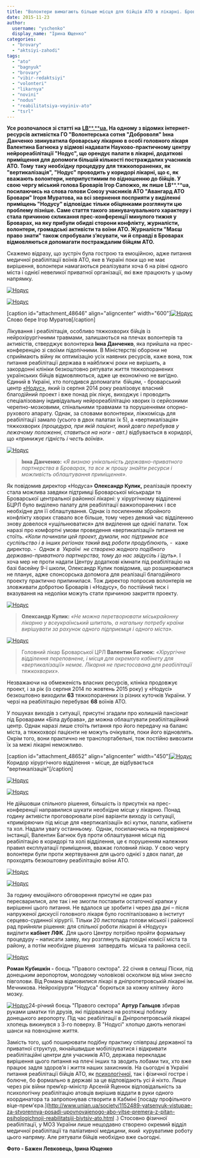 ```yaml
---
title: "Волонтери вимагають більше місця для бійців АТО в лікарні. Броварські медики: \"Не за рахунок інших хворих\""
date: 2015-11-23
author: 
  username: "yschenko"
  display_name: "Ірина Ющенко"
categories: 
  - "brovary"
  - "aktsiyi-zahodi"
tags: 
  - "ato"
  - "bagnyuk"
  - "brovary"
  - "vibir-redaktsiyi"
  - "volonteri"
  - "likarnya"
  - "novini"
  - "nodus"
  - "reabilitatsiya-voyiniv-ato"
  - "tsrl"
---
```


**Усе розпочалося зі статті на** [**LB****.****ua**](http://ukr.lb.ua/news/2015/11/13/320851_likarnya_brovarah_vidmovilasya.html)**[.](http://ukr.lb.ua/news/2015/11/13/320851_likarnya_brovarah_vidmovilasya.html) На одному з відомих інтернет-ресурсів активістка ГО "Волонтерська сотня "Доброволя" Інна Данченко звинуватила броварську лікарню в особі головного лікаря Валентина Багнюка у відмові надавати Науково-практичному центру нейрореабілітації "Нодус", що орендує палати в лікарні, додаткові приміщення для** **допомоги більшій кількості постраждалих учасників АТО. Тому** **таку необхідну процедуру для тяжкопоранених, як "вертикалізація", "Нодус" проводить у коридорі лікарні, що є, як вважають волонтери, неприпустимим по відношенню до бійців. У свою чергу міський голова Броварів Ігор Сапожко, як пише** **LB****.****ua,** **посилаючись на слова голови Союзу учасників АТО "Авангард АТО Бровари" Ігоря Муратова, на всі звернення посприяти у виділенні приміщень "Нодусу" відповідає тільки обіцянками розглянути цю проблему пізніше. Саме стаття такого звинувачувального характеру і стала причиною скликання прес-конференції минулого тижня у Броварах, на яку прибули обидві сторони конфлікту, журналісти, волонтери, громадські активісти та воїни АТО. Журналісти "Маєш право знати" також спробували з’ясувати, чи й справді в Броварах відмовляються допомагати постраждалим бійцям АТО.**

Скажемо відразу, що зустріч була гострою та емоційною, адже питання медичної реабілітації воїнів АТО, яке в Україні поки що не має вирішення, волонтери намагаються реалізувати хоча б на рівні одного міста і однієї невеликої приватної організації, які вже працюють у цьому напрямку.

[![Нодус](https://mpz.brovary.org/wp-content/uploads/2015/11/8742.jpg)](https://mpz.brovary.org/wp-content/uploads/2015/11/8742.jpg)

[![Нодус](https://mpz.brovary.org/wp-content/uploads/2015/11/8718.jpg)](https://mpz.brovary.org/wp-content/uploads/2015/11/8718.jpg)

\[caption id="attachment\_48646" align="aligncenter" width="600"\][![Нодус](https://mpz.brovary.org/wp-content/uploads/2015/11/8683.jpg)](https://mpz.brovary.org/wp-content/uploads/2015/11/8683.jpg) Слово бере Ігор Муратов\[/caption\]

Лікування і реабілітація, особливо тяжкохворих бійців із нейрохірургічними травмами, залишаються на плечах волонтерів та активістів, стверджує волонтерка **Інна Данченко**, яка прийшла на прес-конференцію зі своїми підопічними. В Міністерстві оборони не сприймають війну як оптимізацію усіх наявних ресурсів, каже вона, тож питання реабілітації держава в найближчі роки не вирішить, а закордонні клініки безкоштовно рятувати життя тяжкопоранених українських бійців відмовляються, адже це економічно не вигідно. Єдиний в Україні, хто погодився допомагати  бійцям, - броварський центр [«Нодус»](http://www.facebook.com/nodusua), який із серпня 2014 року реалізовує власний благодійний проект і вже понад рік лікує, виходжує і проводить спеціалізовану індивідуальну нейрореабілітацію хворих із серйозними черепно-мозковими, спінальними травмами та порушеннями опорно-рухового апарату. Однак, за словами волонтерки, ліжкомісць для реабілітації замало (усього в двох палатах їх 5), а «вертикалізація» тяжкохворих _(процедура, при якій пацієнт, який довго перебував у лежачому положенні, ставиться на ноги - авт.)_ відбувається в коридорі, що _«принижує гідність і честь воїнів»._

[![Нодус](https://mpz.brovary.org/wp-content/uploads/2015/11/8696.jpg)](https://mpz.brovary.org/wp-content/uploads/2015/11/8696.jpg)

> **Інна Данченко:** «_Я визнаю унікальність державно-приватного партнерства в Броварах, та все ж прошу знайти ресурси і можливість облаштування приміщення»_.

Як повідомив директор «Нодуса» **Олександр Кулик,** реалізація проекту стала можлива завдяки підтримці Броварської міськради та Броварської центральної районної лікарні: у хірургічному відділенні БЦРЛ було виділено палату для реабілітації важкопоранених і все необхідне для її облаштування. Однак із посиленням збройного конфлікту хворих ставало все більше, тому через деякий час відділенню знову довелося «ущільнюватися» для виділення ще однієї палати. Тож наразі про комфортні умови проведення «вертикалізації» питання не стоїть. _«Коли починали цей проект, думали, нас підтримає все суспільство і в інших регіонах такий вид роботи продублюють,_ \-  каже директор. -  _Однак в  Україні  не створено жодного подібного державно-приватного партнерства, тому до нас звідусіль і їдуть»._ І хоча мер не проти надати Центру додаткові кімнати під реабілітацію на базі басейну 9-ї школи, Олександр Кулик повідомив, що розширюватися не планує, адже спонсорська допомога для реалізації благодійного проекту практично припинилася. Тож директор попросив волонтерів не зловживати добротою Броварів і «Нодусу», бо постійний тиск і вказування на недоліки можуть стати причиною закриття проекту.

[![Нодус](https://mpz.brovary.org/wp-content/uploads/2015/11/8651.jpg)](https://mpz.brovary.org/wp-content/uploads/2015/11/8651.jpg)

> **Олександр Кулик:** _«Не можна перетворювати міськрайонну лікарню у всеукраїнський шпиталь, а нагальну потребу країни вирішувати за рахунок одного підприємця і одного міста»._

[![Нодус](https://mpz.brovary.org/wp-content/uploads/2015/11/8753.jpg)](https://mpz.brovary.org/wp-content/uploads/2015/11/8753.jpg)

> Головний лікар Броварської ЦРЛ **Валентин Багнюк:** _«Хірургічне відділення переповнене, і місця для окремого кабінету для «вертикалізації» немає. Лікарня не пристосована для реабілітації тяжкохворих»._

Незважаючи на обмеженість власних ресурсів, клініка продовжує проект, і за рік (із серпня 2014 по жовтень 2015 року) у «Нодусі» безкоштовно виходили **63** тяжкопоранених із різних куточків України. У черзі на реабілітацію перебуває **68** воїнів АТО.

У пошуках виходів з ситуації, присутні згадали про колишній пансіонат під Броварами «Біла дубрава», де можна облаштувати реабілітаційний центр. Однак наразі лише стоїть питання про його передачу на баланс міста, а тяжкохворі пацієнти не можуть очікувати, поки його відновлять. Окрім того, вони практично не транспортабельні, тож постійно вивозити їх за межі лікарні неможливо.

\[caption id="attachment\_48652" align="aligncenter" width="450"\][![Нодус](https://mpz.brovary.org/wp-content/uploads/2015/11/SAM_3493.jpg)](https://mpz.brovary.org/wp-content/uploads/2015/11/SAM_3493.jpg) Коридор хірургічного відділення - місце, де відбувається "вертикалізація"\[/caption\]

[![Нодус](https://mpz.brovary.org/wp-content/uploads/2015/11/SAM_3517.jpg)](https://mpz.brovary.org/wp-content/uploads/2015/11/SAM_3517.jpg)

[![Нодус](https://mpz.brovary.org/wp-content/uploads/2015/11/8994.jpg)](https://mpz.brovary.org/wp-content/uploads/2015/11/8994.jpg)

Не дійшовши спільного рішення, більшість із присутніх на прес-конференції направилися шукати необхідне місце у лікарню. Понад годину активісти проговорювали різні варіанти виходу із ситуації, «приміряючи» під місце для «вертикалізації» всі кутки, палати, кабінети та хол. Надали увагу останньому.  Однак, посилаючись на перевіряючі інстанції, Валентин Багнюк був проти облаштування місця під реабілітацію в коридорі та холі відділення, це є порушенням належних правил експлуатації приміщення, вважає головний лікар. У свою чергу волонтери були проти жертвування для цього однієї з двох палат, де проходять безкоштовну реабілітацію воїни АТО.

[![Нодус](https://mpz.brovary.org/wp-content/uploads/2015/11/SAM_3505.jpg)](https://mpz.brovary.org/wp-content/uploads/2015/11/SAM_3505.jpg)

[![Нодус](https://mpz.brovary.org/wp-content/uploads/2015/11/SAM_3522.jpg)](https://mpz.brovary.org/wp-content/uploads/2015/11/SAM_3522.jpg)

За годину емоційного обговорення присутні не один раз пересварилися, але так і не змогли поставити остаточної крапки у вирішенні цього питання. Не вдалося це зробити і через два дні – після напруженої дискусії головного лікаря було госпіталізовано в інститут серцево-судинної хірургії. Тільки 20 листопада голови міської і районної рад прийняли рішення: для спільної роботи лікарні й «Нодусу» виділити **кабінет ЛФК**. Для цього Центру потрібно пройти формальну процедуру – написати заяву, яку розглянуть відповідні комісії міста та району, а потім необхідне рішення  затвердять  міська та районна сесії.

[![Нодус](https://mpz.brovary.org/wp-content/uploads/2015/11/SAM_3485.jpg)](https://mpz.brovary.org/wp-content/uploads/2015/11/SAM_3485.jpg)

**Роман Кубишкін -** боєць "Правого сектора". 22 січня в селищі Піски, під донецьким аеропортом, молодому чоловікові осколком від міни знесло півголови. Від Романа відмовилися лікарі в дніпропетровській лікарні ім. Мечникова. Нейрохірурги "Нодуса" борються за кожну клітину  його мозку.

[![Нодус](https://mpz.brovary.org/wp-content/uploads/2015/11/SAM_3499.jpg)](https://mpz.brovary.org/wp-content/uploads/2015/11/SAM_3499.jpg)24-річний боєць "Правого сектора" **Артур Гальцов** збирав руками шматки тіл друзів, які підірвалися на розтяжці поблизу донецького аеропорту. Під час реабілітації в Дніпропетровській лікарні хлопець викинувся з 3-го поверху. В "Нодусі" хлопцю дають непогані шанси на повноцінне життя.

Замість того, щоб поширювати подібну практику співпраці державної та приватної структур, якнайшвидше мобілізуватися і відкривати реабілітаційні центри для учасників АТО, держава перекладає вирішення цього питання на плечі інших та зводить лобами тих, хто вже працює задля здоров’я і життя наших захисників. На сьогодні в Україні питання реабілітації бійців АТО, як [психологічної](https://mpz.brovary.org/brovarchanam-uchasnykam-ato-proponuyut-bezkoshtovnu-reabilitatsiyu-v-sanatoriyah/), так і фізичної гостре і болюче, бо формально в державі за це відповідають усі й ніхто. Лише через рік війни прем’єр-міністр Арсеній Яценюк відповідальність за психологічну реабілітацію атовців вирішив віддати в руки одного координатора та запропонував створити в Кабміні [посаду профільного віце-прем'єра.](http://www.unian.ua/society/1152489-yatsenyuk-vistupae-za-stvorennya-posadi-upovnovajenogo-abo-vitse-premera-z-pitan-psihologichnoji-reabilitatsiji-biytsiv-ato.html .) Стосовно фізичної реабілітації, у МОЗ України лише нещодавно створено окремий відділ медичної реабілітації та паліативної медицини, який  куруватиме роботу цього напряму. Але рятувати бійців необхідно вже сьогодні.

**Фото - Бажен Левковець, Ірина Ющенко**
